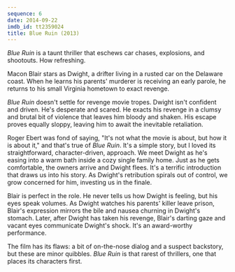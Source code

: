 ```yaml
---
sequence: 6
date: 2014-09-22
imdb_id: tt2359024
title: Blue Ruin (2013)
---
```


_Blue Ruin_ is a taunt thriller that eschews car chases, explosions, and shootouts. How refreshing.

Macon Blair stars as Dwight, a drifter living in a rusted car on the Delaware coast. When he learns his parents' murderer is receiving an early parole, he returns to his small Virginia hometown to exact revenge.

_Blue Ruin_ doesn't settle for revenge movie tropes. Dwight isn't confident and driven. He's desperate and scared. He exacts his revenge in a clumsy and brutal bit of violence that leaves him bloody and shaken. His escape proves equally sloppy, leaving him to await the inevitable retaliation.

Roger Ebert was fond of saying, "It's not what the movie is about, but how it is about it," and that's true of _Blue Ruin_. It's a simple story, but I loved its straightforward, character-driven, approach. We meet Dwight as he's easing into a warm bath inside a cozy single family home. Just as he gets comfortable, the owners arrive and Dwight flees. It's a terrific introduction that draws us into his story. As Dwight's retribution spirals out of control, we grow concerned for him, investing us in the finale.

Blair is perfect in the role. He never tells us how Dwight is feeling, but his eyes speak volumes. As Dwight watches his parents' killer leave prison, Blair's expression mirrors the bile and nausea churning in Dwight's stomach. Later, after Dwight has taken his revenge, Blair's darting gaze and vacant eyes communicate Dwight's shock. It's an award-worthy performance.

The film has its flaws: a bit of on-the-nose dialog and a suspect backstory, but these are minor quibbles. _Blue Ruin_ is that rarest of thrillers, one that places its characters first.